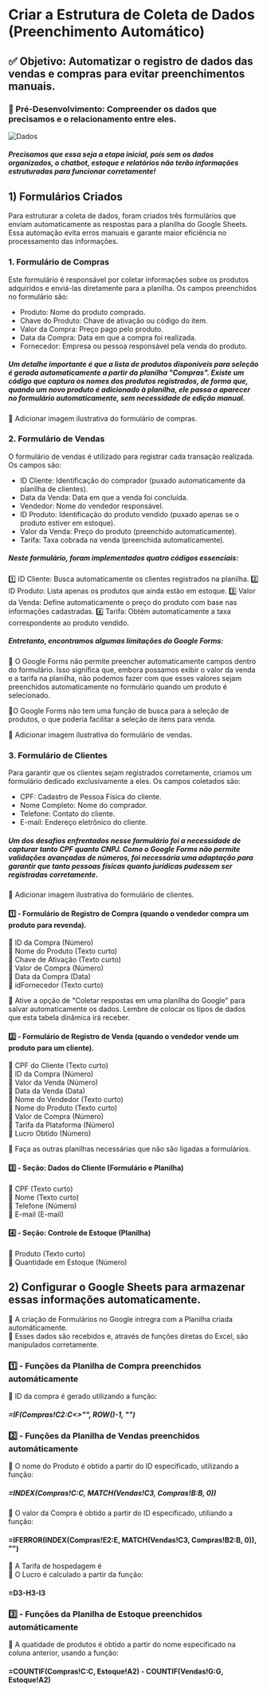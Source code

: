 # Criar a Estrutura de Coleta de Dados (Preenchimento Automático) 
## ✅ Objetivo: Automatizar o registro de dados das vendas e compras para evitar preenchimentos manuais.     

### 📌 Pré-Desenvolvimento: Compreender os dados que precisamos e o relacionamento entre eles.

![Dados](https://github.com/user-attachments/assets/54547086-85b3-475d-b2e5-e610d4e90a44)

##### Precisamos que essa seja a etapa inicial, pois sem os dados organizados, o chatbot, estoque e relatórios não terão informações estruturadas para funcionar corretamente!

## 1) Formulários Criados
Para estruturar a coleta de dados, foram criados três formulários que enviam automaticamente as respostas para a planilha do Google Sheets. Essa automação evita erros manuais e garante maior eficiência no processamento das informações.

### 1. Formulário de Compras
Este formulário é responsável por coletar informações sobre os produtos adquiridos e enviá-las diretamente para a planilha. Os campos preenchidos no formulário são:

- Produto: Nome do produto comprado.
- Chave do Produto: Chave de ativação ou código do item.
- Valor da Compra: Preço pago pelo produto.
- Data da Compra: Data em que a compra foi realizada.
- Fornecedor: Empresa ou pessoa responsável pela venda do produto.

##### Um detalhe importante é que a lista de produtos disponíveis para seleção é gerada automaticamente a partir da planilha "Compras". Existe um código que captura os nomes dos produtos registrados, de forma que, quando um novo produto é adicionado à planilha, ele passa a aparecer no formulário automaticamente, sem necessidade de edição manual.

📌 Adicionar imagem ilustrativa do formulário de compras.

### 2. Formulário de Vendas
O formulário de vendas é utilizado para registrar cada transação realizada. Os campos são:

- ID Cliente: Identificação do comprador (puxado automaticamente da planilha de clientes).
- Data da Venda: Data em que a venda foi concluída.
- Vendedor: Nome do vendedor responsável.
- ID Produto: Identificação do produto vendido (puxado apenas se o produto estiver em estoque).
- Valor da Venda: Preço do produto (preenchido automaticamente).
- Tarifa: Taxa cobrada na venda (preenchida automaticamente).

##### Neste formulário, foram implementados quatro códigos essenciais:

1️⃣ ID Cliente: Busca automaticamente os clientes registrados na planilha.
2️⃣ ID Produto: Lista apenas os produtos que ainda estão em estoque.
3️⃣ Valor da Venda: Define automaticamente o preço do produto com base nas informações cadastradas.
4️⃣ Tarifa: Obtém automaticamente a taxa correspondente ao produto vendido.

##### Entretanto, encontramos algumas limitações do Google Forms:
🔸 O Google Forms não permite preencher automaticamente campos dentro do formulário. Isso significa que, embora possamos exibir o valor da venda e a tarifa na planilha, não podemos fazer com que esses valores sejam preenchidos automaticamente no formulário quando um produto é selecionado.

🔸O Google Forms não tem uma função de busca para a seleção de produtos, o que poderia facilitar a seleção de itens para venda.

📌 Adicionar imagem ilustrativa do formulário de vendas.

### 3. Formulário de Clientes
Para garantir que os clientes sejam registrados corretamente, criamos um formulário dedicado exclusivamente a eles. Os campos coletados são:

- CPF: Cadastro de Pessoa Física do cliente.
- Nome Completo: Nome do comprador.
- Telefone: Contato do cliente.
- E-mail: Endereço eletrônico do cliente.

##### Um dos desafios enfrentados nesse formulário foi a necessidade de capturar tanto CPF quanto CNPJ. Como o Google Forms não permite validações avançadas de números, foi necessária uma adaptação para garantir que tanto pessoas físicas quanto jurídicas pudessem ser registradas corretamente.

📌 Adicionar imagem ilustrativa do formulário de clientes.














#### 1️⃣ - Formulário de Registro de Compra (quando o vendedor compra um produto para revenda).      
🔸 ID da Compra (Número)                                    
🔸 Nome do Produto (Texto curto)                                   
🔸 Chave de Ativação (Texto curto)                                 
🔸 Valor de Compra (Número)                                   
🔸 Data da Compra (Data)                                                    
🔸 idFornecedor (Texto curto)                                                             
 
📌 Ative a opção de "Coletar respostas em uma planilha do Google" para salvar automaticamente os dados. Lembre de colocar os tipos de dados que esta tabela dinâmica irá receber.

#### 2️⃣ - Formulário de Registro de Venda (quando o vendedor vende um produto para um cliente).                                    
🔸 CPF do Cliente (Texto curto)                                 
🔸 ID da Compra (Número)                                
🔸 Valor da Venda (Número)   
🔸 Data da Venda (Data)       
🔸 Nome do Vendedor (Texto curto)  
🔸 Nome do Produto (Texto curto)                                   
🔸 Valor de Compra (Número)                                   
🔸 Tarifa da Plataforma (Número)                                 
🔸 Lucro Obtido (Número)                                                                                                   

📌 Faça as outras planilhas necessárias que não são ligadas a formulários.

#### 3️⃣ - Seção: Dados do Cliente (Formulário e Planilha)
🔸 CPF (Texto curto)                                 
🔸 Nome (Texto curto)                                 
🔸 Telefone (Número)                                 
🔸 E-mail (E-mail)                                 

#### 4️⃣ - Seção: Controle de Estoque (Planilha)                                
🔸 Produto (Texto curto)                                 
🔸 Quantidade em Estoque (Número)                                 
                           

## 2) Configurar o Google Sheets para armazenar essas informações automaticamente.    
🔸 A criação de Formulários no Google intregra com a Planilha criada automáticamente.                                       
🔸 Esses dados são recebidos e, através de funções diretas do Excel, são manipulados corretamente.

### 1️⃣ - Funções da Planilha de Compra preenchidos automáticamente
🔸 ID da compra é gerado utilizando a função: 
##### =IF(Compras!C2:C<>"", ROW()-1, "")

### 2️⃣ - Funções da Planilha de Vendas preenchidos automáticamente
🔸 O nome do Produto é obtido a partir do ID especificado, utilizando a função: 
##### =INDEX(Compras!C:C, MATCH(Vendas!C3, Compras!B:B, 0))                 

🔸 O valor da Compra é obtido a partir do ID especificado, utiliando a função: 
#### =IFERROR(INDEX(Compras!E2:E, MATCH(Vendas!C3, Compras!B2:B, 0)), "")                      

🔸 A Tarifa de hospedagem é                                                               
🔸 O Lucro é calculado a partir da função: 
#### =D3-H3-I3

### 3️⃣ - Funções da Planilha de Estoque preenchidos automáticamente
🔸 A quatidade de produtos é obtido a partir do nome especificado na coluna anterior, usando a função: 
#### =COUNTIF(Compras!C:C, Estoque!A2) - COUNTIF(Vendas!G:G, Estoque!A2)

